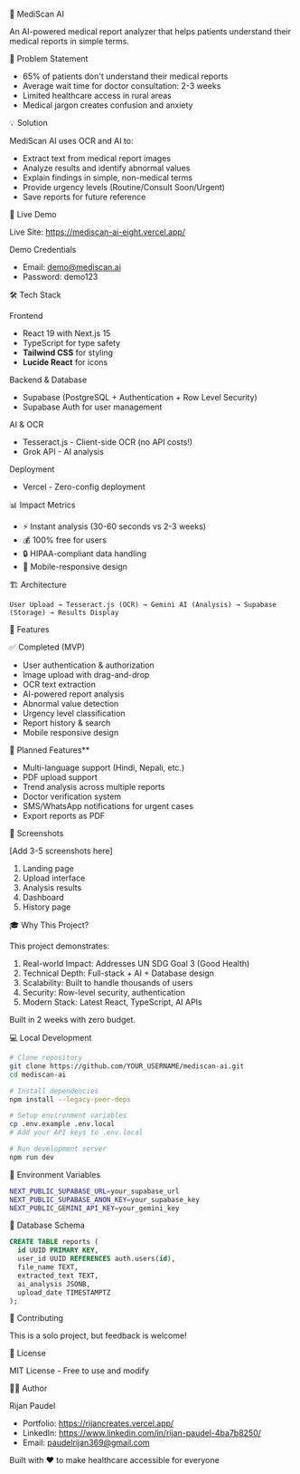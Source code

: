 🏥 MediScan AI

An AI-powered medical report analyzer that helps patients understand their medical reports in simple terms.

🎯 Problem Statement

- 65% of patients don't understand their medical reports
- Average wait time for doctor consultation: 2-3 weeks  
- Limited healthcare access in rural areas
- Medical jargon creates confusion and anxiety

💡 Solution

MediScan AI uses OCR and AI to:
- Extract text from medical report images
- Analyze results and identify abnormal values
- Explain findings in simple, non-medical terms
- Provide urgency levels (Routine/Consult Soon/Urgent)
- Save reports for future reference

🚀 Live Demo

Live Site: https://mediscan-ai-eight.vercel.app/


Demo Credentials
- Email: demo@mediscan.ai
- Password: demo123

 🛠️ Tech Stack

 Frontend
- React 19 with Next.js 15
- TypeScript for type safety
- **Tailwind CSS** for styling
- **Lucide React** for icons

 Backend & Database
- Supabase (PostgreSQL + Authentication + Row Level Security)
- Supabase Auth for user management

 AI & OCR
- Tesseract.js - Client-side OCR (no API costs!)
- Grok API - AI analysis 

 Deployment
- Vercel - Zero-config deployment

 📊 Impact Metrics

- ⚡ Instant analysis (30-60 seconds vs 2-3 weeks)
- 💰 100% free for users
- 🔒 HIPAA-compliant data handling
- 📱 Mobile-responsive design

 🏗️ Architecture
```
User Upload → Tesseract.js (OCR) → Gemini AI (Analysis) → Supabase (Storage) → Results Display
```

 🚀 Features

✅ Completed (MVP)
- User authentication & authorization
- Image upload with drag-and-drop
- OCR text extraction
- AI-powered report analysis
- Abnormal value detection
- Urgency level classification
- Report history & search
- Mobile responsive design

🔄 Planned Features**
- Multi-language support (Hindi, Nepali, etc.)
- PDF upload support
- Trend analysis across multiple reports
- Doctor verification system
- SMS/WhatsApp notifications for urgent cases
- Export reports as PDF

 📸 Screenshots

[Add 3-5 screenshots here]
1. Landing page
2. Upload interface
3. Analysis results
4. Dashboard
5. History page

 🎓 Why This Project?

This project demonstrates:

1. Real-world Impact: Addresses UN SDG Goal 3 (Good Health)
2. Technical Depth: Full-stack + AI + Database design
3. Scalability: Built to handle thousands of users
4. Security: Row-level security, authentication
5. Modern Stack: Latest React, TypeScript, AI APIs

Built in 2 weeks with zero budget.

 💻 Local Development
```bash
# Clone repository
git clone https://github.com/YOUR_USERNAME/mediscan-ai.git
cd mediscan-ai

# Install dependencies
npm install --legacy-peer-deps

# Setup environment variables
cp .env.example .env.local
# Add your API keys to .env.local

# Run development server
npm run dev
```

 🔐 Environment Variables
```bash
NEXT_PUBLIC_SUPABASE_URL=your_supabase_url
NEXT_PUBLIC_SUPABASE_ANON_KEY=your_supabase_key
NEXT_PUBLIC_GEMINI_API_KEY=your_gemini_key
```

 📝 Database Schema
```sql
CREATE TABLE reports (
  id UUID PRIMARY KEY,
  user_id UUID REFERENCES auth.users(id),
  file_name TEXT,
  extracted_text TEXT,
  ai_analysis JSONB,
  upload_date TIMESTAMPTZ
);
```

 🤝 Contributing

This is a solo project, but feedback is welcome!

 📄 License

MIT License - Free to use and modify

 👨‍💻 Author

Rijan Paudel
- Portfolio: https://rijancreates.vercel.app/
- LinkedIn: https://www.linkedin.com/in/rijan-paudel-4ba7b8250/
- Email: paudelrijan369@gmail.com

Built with ❤️ to make healthcare accessible for everyone
